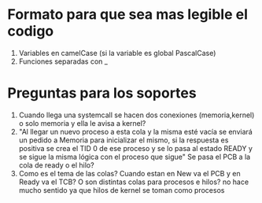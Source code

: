 # Formato para que sea mas legible el codigo 
1. Variables en camelCase (si la variable es global PascalCase)
2. Funciones separadas con _ 


# Preguntas para los soportes
1. Cuando llega una systemcall se hacen dos conexiones (memoria,kernel) o solo memoria y ella le avisa a kernel? 
2. "Al llegar un nuevo proceso a esta cola y la misma esté vacía se enviará un pedido a Memoria para inicializar el mismo, si la respuesta es positiva se crea el TID 0 de ese proceso y se lo pasa al estado READY y se sigue la misma lógica con el proceso que sigue"
    Se pasa el PCB a la cola de ready o el hilo?
3. Como es el tema de las colas? Cuando estan en New va el PCB y en Ready va el TCB? O son distintas colas para procesos e hilos? no hace mucho sentido ya que hilos de kernel se toman como procesos    
